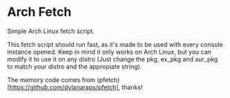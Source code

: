 # Arch Fetch
Simple Arch Linux fetch script.

This fetch script should run fast, as it's made to be used with every console instance opened.
Keep in mind it only works on Arch Linux, but you can modify it to use it on any distro (Just change the pkg, ex_pkg and aur_pkg to match your distro and the appropiate string).

The memory code comes from (pfetch)[https://github.com/dylanaraps/pfetch], thanks!
